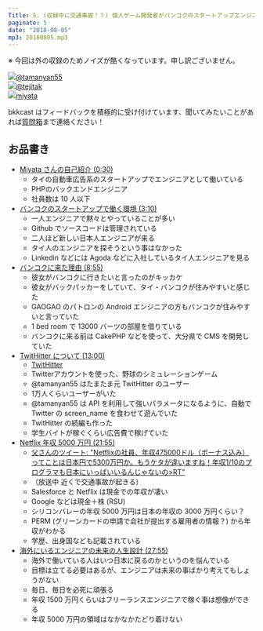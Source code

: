 ```yaml
---
Title: 5. (収録中に交通事故！？) 個人ゲーム開発者がバンコクのスタートアップエンジニアに転身
paginate: 5
date: "2018-08-05"
mp3: 20180805.mp3
---
```


※ 今回は外の収録のためノイズが酷くなっています。申し訳ございません。

<div class="presenter-container">
  <div class="presenter-item">
    <a href="https://twitter.com/tamanyan55" target="_blank"><img class="icon" src="https://pbs.twimg.com/profile_images/712212594396778497/BqOVpfAj_400x400.jpg"><span>@tamanyan55</span></a>
  </div>
  <div class="presenter-item">
    <a href="https://twitter.com/tejitak" target="_blank"><img class="icon" src="https://pbs.twimg.com/profile_images/962982531938246656/wGmx7qIC_400x400.jpg"><span>@tejitak</span></a>
  </div>
  <div class="presenter-item">
    <a href="https://www.facebook.com/hirotaka.miyata.9" target="_blank"><img class="icon" src="https://scontent.fbkk12-2.fna.fbcdn.net/v/t1.0-1/c53.0.320.320/p320x320/1621903_584316724979553_1362396631_n.jpg?_nc_cat=0&oh=9b8d0dbae0010e2be3bb2828a54f0109&oe=5BFD0DC1"><span>miyata</span></a>
  </div>
</div>

bkkcast はフィードバックを積極的に受け付けています、聞いてみたいことがあれば<a class="notice" href="https://peing.net/ja/bkkcast" target="_blank">質問箱</a>まで連絡ください！

## お品書き

- <a class="jump" href="#30">Miyata さんの自己紹介 (0:30)</a>
  - タイの自動車広告系のスタートアップでエンジニアとして働いている
  - PHPのバックエンドエンジニア
  - 社員数は 10 人以下
- <a class="jump" href="#190">バンコクのスタートアップで働く環境 (3:10)</a>
  - 一人エンジニアで黙々とやっていることが多い
  - Github でソースコードは管理されている
  - 二人ほど新しい日本人エンジニアが来る
  - タイ人のエンジニアを探そうという事はなかった
  - Linkedin などには Agoda などに入社しているタイ人エンジニアを見る
- <a class="jump" href="#535">バンコクに来た理由 (8:55)</a>
  - 彼女がバンコクに行きたいと言ったのがキッカケ
  - 彼女がバックパッカーをしていて、タイ・バンコクが住みやすいと感じた
  - GAOGAO のパトロンの Android エンジニアの方もバンコクが住みやすいと言っていた
  - 1 bed room で 13000 バーツの部屋を借りている
  - バンコクに来る前は CakePHP などを使って、大分県で CMS を開発していた
- <a class="jump" href="#780">TwitHitter について (13:00)</a>
  - [TwitHitter](https://twithitter.com/)
  - Twitterアカウントを使った、野球のシミュレーションゲーム
  - @tamanyan55 はたまたま元 TwitHitter のユーザー
  - 1万人くらいユーザーがいた
  - @tamanyan55 は API を利用して強いパラメータになるように、自動で Twitter の screen_name を食わせて遊んでいた
  - TwitHitter の続編も作った
  - 学生バイトが稼ぐくらい広告費で稼げていた
- <a class="jump" href="#1315">Netflix 年収 5000 万円 (21:55)</a>
  - [父さんのツイート: "Netflixの社員、年収475000ドル（ボーナス込み）ってことは日本円で5300万円か。もうケタが違いますね！年収1/10のプログラマも日本にいっぱいいるんじゃないの>RT"](https://twitter.com/fushiroyama/status/1025125303201325056)
  - （放送中 近くで交通事故が起きる）
  - Salesforce と Netflix は現金での年収が凄い
  - Google などは現金＋株 (RSU)
  - シリコンバレーの年収 5000 万円は日本の年収の 3000 万円くらい？
  - PERM (グリーンカードの申請で会社が提出する雇用者の情報？) から年収がわかる
  - 学歴、出身国なども記載されている
- <a class="jump" href="#1675">海外にいるエンジニアの未来の人生設計 (27:55)</a>
  - 海外で働いている人はいつ日本に戻るのかというのを悩んでいる
  - 目標は立てる必要はあるが、エンジニアは未来の事ばかり考えてもしょうがない
  - 毎日、毎日を必死に頑張る
  - 年収 1500 万円くらいはフリーランスエンジニアで稼ぐ事は想像ができる
  - 年収 5000 万円の領域はなかなかたどり着けない
